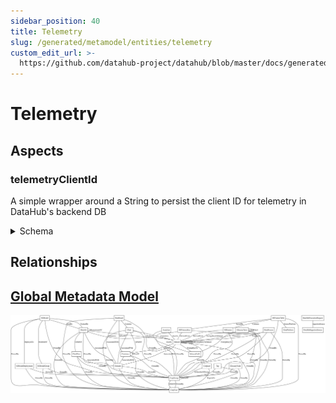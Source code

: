 ```yaml
---
sidebar_position: 40
title: Telemetry
slug: /generated/metamodel/entities/telemetry
custom_edit_url: >-
  https://github.com/datahub-project/datahub/blob/master/docs/generated/metamodel/entities/telemetry.md
---
```


# Telemetry

## Aspects

### telemetryClientId

A simple wrapper around a String to persist the client ID for telemetry in DataHub's backend DB

<details>
<summary>Schema</summary>

```javascript
{
  "type": "record",
  "Aspect": {
    "name": "telemetryClientId"
  },
  "name": "TelemetryClientId",
  "namespace": "com.linkedin.telemetry",
  "fields": [
    {
      "type": "string",
      "name": "clientId",
      "doc": "A string representing the telemetry client ID"
    }
  ],
  "doc": "A simple wrapper around a String to persist the client ID for telemetry in DataHub's backend DB"
}
```

</details>

## Relationships

## [Global Metadata Model](https://raw.githubusercontent.com/datahub-project/static-assets/main//imgs/datahub-metadata-model.png)

![Global Graph](https://raw.githubusercontent.com/datahub-project/static-assets/main//imgs/datahub-metadata-model.png)
